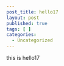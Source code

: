 ```yaml
---
post_title: hello17
layout: post
published: true
tags: [ ]
categories:
  - Uncategorized
---
```

this is hello17
